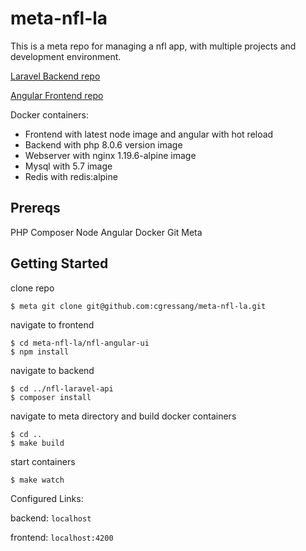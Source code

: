 # meta-nfl-la

This is a meta repo for managing a nfl app, with multiple projects and development environment.

[Laravel Backend repo](https://github.com/cgressang/nfl-laravel-api)

[Angular Frontend repo](https://github.com/cgressang/nfl-angular-ui)

Docker containers:
* Frontend with latest node image and angular with hot reload
* Backend with php 8.0.6 version image
* Webserver with nginx 1.19.6-alpine image
* Mysql with 5.7 image
* Redis with redis:alpine

## Prereqs
PHP
Composer
Node
Angular
Docker
Git
Meta

## Getting Started

clone repo

```console
$ meta git clone git@github.com:cgressang/meta-nfl-la.git
```

navigate to frontend

```console
$ cd meta-nfl-la/nfl-angular-ui
$ npm install
```
navigate to backend

```console
$ cd ../nfl-laravel-api
$ composer install
```

navigate to meta directory and build docker containers

```console
$ cd ..
$ make build
```

start containers

```console
$ make watch
```


Configured Links:

backend: `localhost`

frontend: `localhost:4200`
